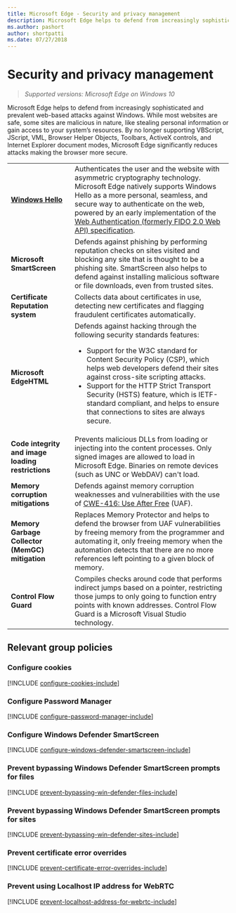 ```yaml
---
title: Microsoft Edge - Security and privacy management
description: Microsoft Edge helps to defend from increasingly sophisticated and prevalent web-based attacks against Windows.  While most websites are safe, some sites have been designed to steal personal information or gain access to your system’s resources. 
ms.author: pashort
author: shortpatti
ms.date: 07/27/2018
---
```


# Security and privacy management
>*Supported versions: Microsoft Edge on Windows 10*

Microsoft Edge helps to defend from increasingly sophisticated and prevalent web-based attacks against Windows.  While most websites are safe, some sites are malicious in nature, like stealing personal information or gain access to your system’s resources. By no longer supporting VBScript, JScript, VML, Browser Helper Objects, Toolbars, ActiveX controls, and Internet Explorer document modes, Microsoft Edge significantly reduces attacks making the browser more secure. 
 

| | |
|---|---|
| **[Windows Hello](http://blogs.windows.com/bloggingwindows/2015/03/17/making-windows-10-more-personal-and-more-secure-with-windows-hello/)** | Authenticates the user and the website with asymmetric cryptography technology. Microsoft Edge natively supports Windows Hello as a more personal, seamless, and secure way to authenticate on the web, powered by an early implementation of the [Web Authentication (formerly FIDO 2.0 Web API) specification](http://w3c.github.io/webauthn/). |
| **Microsoft SmartScreen** | Defends against phishing by performing reputation checks on sites visited and blocking any site that is thought to be a phishing site. SmartScreen also helps to defend against installing malicious software or file downloads, even from trusted sites. |
| **Certificate Reputation system** | Collects data about certificates in use, detecting new certificates and flagging fraudulent certificates automatically. |
| **Microsoft EdgeHTML** | Defends against hacking through the following security standards features:<ul><li>Support for the W3C standard for Content Security Policy (CSP), which helps web developers defend their sites against cross-site scripting attacks.</li><li>Support for the HTTP Strict Transport Security (HSTS) feature, which is IETF-standard compliant, and helps to ensure that connections to sites are always secure.</li></ul> |
| **Code integrity and image loading restrictions** | Prevents malicious DLLs from loading or injecting into the content processes. Only signed images are allowed to load in Microsoft Edge. Binaries on remote devices (such as UNC or WebDAV) can&#39;t load. |
| **Memory corruption mitigations** | Defends against memory corruption weaknesses and vulnerabilities with the use of [CWE-416: Use After Free](http://cwe.mitre.org/data/definitions/416.html) (UAF). |
| **Memory Garbage Collector (MemGC) mitigation** | Replaces Memory Protector and helps to defend the browser from UAF vulnerabilities by freeing memory from the programmer and automating it, only freeing memory when the automation detects that there are no more references left pointing to a given block of memory. |
| **Control Flow Guard** | Compiles checks around code that performs indirect jumps based on a pointer, restricting those jumps to only going to function entry points with known addresses. Control Flow Guard is a Microsoft Visual Studio technology. |

## Relevant group policies


### Configure cookies
[!INCLUDE [configure-cookies-include](../includes/configure-cookies-include.md)]

### Configure Password Manager
[!INCLUDE [configure-password-manager-include](../includes/configure-password-manager-include.md)]

### Configure Windows Defender SmartScreen
[!INCLUDE [configure-windows-defender-smartscreen-include](../includes/configure-windows-defender-smartscreen-include.md)]

### Prevent bypassing Windows Defender SmartScreen prompts for files 
[!INCLUDE [prevent-bypassing-win-defender-files-include](../includes/prevent-bypassing-win-defender-files-include.md)]

### Prevent bypassing Windows Defender SmartScreen prompts for sites 
[!INCLUDE [prevent-bypassing-win-defender-sites-include](../includes/prevent-bypassing-win-defender-sites-include.md)]

### Prevent certificate error overrides 
[!INCLUDE [prevent-certificate-error-overrides-include](../includes/prevent-certificate-error-overrides-include.md)]

### Prevent using Localhost IP address for WebRTC
[!INCLUDE [prevent-localhost-address-for-webrtc-include](../includes/prevent-localhost-address-for-webrtc-include.md)]



